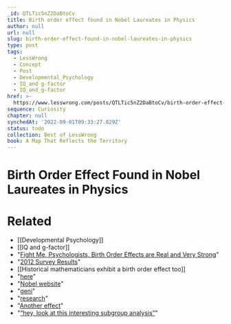 ```yaml
---
_id: QTLTic5nZ2DaBtoCv
title: Birth order effect found in Nobel Laureates in Physics
author: null
url: null
slug: birth-order-effect-found-in-nobel-laureates-in-physics
type: post
tags:
  - LessWrong
  - Concept
  - Post
  - Developmental_Psychology
  - IQ_and g-factor
  - IQ_and_g-factor
href: >-
  https://www.lesswrong.com/posts/QTLTic5nZ2DaBtoCv/birth-order-effect-found-in-nobel-laureates-in-physics
sequence: Curiosity
chapter: null
synchedAt: '2022-09-01T09:33:27.829Z'
status: todo
collection: Best of LessWrong
book: A Map That Reflects the Territory
---
```


# Birth Order Effect Found in Nobel Laureates in Physics


# Related

- [[Developmental Psychology]]
- [[IQ and g-factor]]
- "[Fight Me, Psychologists, Birth Order Effects are Real and Very Strong](http://slatestarcodex.com/2018/01/08/fight-me-psychologists-birth-order-effects-exist-and-are-very-strong/)"
- "[2012 Survey Results](https://www.lesswrong.com/posts/x9FNKTEt68Rz6wQ6P/2012-survey-results#KuAdBqWYveHtc6wtC)"
- [[Historical mathematicians exhibit a birth order effect too]]
- "[here](https://drive.google.com/open?id=1egxApi8XQDyclzwgeCXLWrJek26sSrJ7FMgTOwYuiyc)"
- "[Nobel website](https://www.nobelprize.org/prizes/uncategorized/all-nobel-prizes-in-physics/)"
- "[geni](http://www.geni.com/)"
- "[research](https://en.wikipedia.org/wiki/Human_sex_ratio)"
- "[Another effect](https://link.springer.com/article/10.1007/s11692-008-9046-3)"
- "[“hey, look at this interesting subgroup analysis”](https://xkcd.com/1478/)"